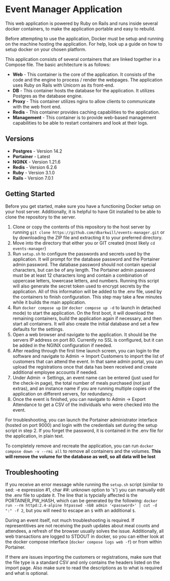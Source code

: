 # Event Manager Application
This web application is powered by Ruby on Rails and runs inside several docker containers, to make the application portable and easy to rebuild. 

Before attempting to use the application, Docker must be setup and running on the machine hosting the application. For help, look up a guide on how to setup docker on your chosen platform.

This application consists of several containers that are linked together in a Compose file. The basic architecture is as follows:

- **Web** - This container is the core of the application. It consists of the code and the engine to process / render the webpages. The application uses Ruby on Rails with Unicorn as its front-end.
- **DB** - This container hosts the database for the application. It utilizes Postgres as the database engine.
- **Proxy** - This container utilizes nginx to allow clients to communicate with the web front end. 
- **Redis** - This container provides caching capabilities to the application.
- **Management** - This container is to provide web-based management capabilities to be able to restart containers and look at their logs.
## Versions
- **Postgres** - Version 14.2
- **Portainer** - Latest
- **NGINX** - Version 1.21.6
- **Redis** - Version 6.2.6
- **Ruby** - Version 3.1.0
- **Rails** - Version 7.0.1
## Getting Started
Before you get started, make sure you have a functioning Docker setup on your host server. Additionally, it is helpful to have Git installed to be able to clone the repository to the server.

1. Clone or copy the contents of this repository to the host server by running `git clone https://github.com/dbarkwill/events-manager.git` or by downloading the ZIP file and extracting it to your preferred directory.
2. Move into the directory that either you or GIT created (most likely `cd events-manager`)
3. Run `setup.sh` to configure the passwords and secrets used by the application. It will prompt for the database password and the Portainer admin password. The database password should not contain special characters, but can be of any length. The Portainer admin password must be at least 12 characters long and contain a combination of uppercase letters, lowercase letters, and numbers. Running this script will also generate the secret token used to encrypt secrets by the application. All of this information will be added to the .env file, used by the containers to finish configuration. This step may take a few minutes while it builds the main application.
4. Run `docker compose up` (or `docker compose up -d` to launch in detached mode) to start the application. On the first boot, it will download the remaining containers, build the application again if necessary, and then start all containers. It will also create the initial database and set a few defaults for the settings.
5. Open a web browser and navigate to the application. It should be the servers IP address on port 80. Currently no SSL is configured, but it can be added in the NGINX configuration if needed.
6. After reading through the first time launch screen, you can login to the software and navigate to Admin -> Import Customers to import the list of customers that can attend the event. In that same admin portal, you can upload the registrations once that data has been received and create additional employee accounts if needed.
7. Under Admin -> Settings, an event name can be entered (just used for the check-in page), the total number of meals purchased (not just extras), and an instance name if you are running multiple copies of the application on different servers, for redundancy. 
8. Once the event is finished, you can navigate to Admin -> Export Attendance to get a CSV of the individuals who were checked into the event. 

For troubleshooting, you can launch the Portainer administrator interface (hosted on port 9000) and login with the credentials set during the setup script in step 2. If you forget the password, it is contained in the .env file for the application, in plain text.

To completely remove and recreate the application, you can run `docker compose down -v --rmi all` to remove all containers and the volumes. **This will remove the volume for the database as well, so all data will be lost**

## Troubleshooting
If you receive an error message while running the `setup.sh` script (similar to sed: -e expression #1, char ##: unknown option to 's') you can manually edit the .env file to update it. The line that is typcially affected is the PORTAINER_PW_HASH, which can be generated by the following: `docker run --rm httpd:2.4-alpine htpasswd -nbB admin '<password>' | cut -d ":" -f 2`, but you will need to escape an `$` with an additional `$`. 

During an event itself, not much troubleshooting is required. If representitives are not receiving the push updates about meal counts and attendees, a refresh of the browser usually solves the issue. Additionally, all web transactions are logged to STDOUT in docker, so you can either look at the docker compose interface (`docker compose logs web -f`) or from within Portainer. 

If there are issues importing the customers or registrations, make sure that the file type is a standard CSV and only contains the headers listed on the import page. Also make sure to read the descriptions as to what is required and what is optional. 